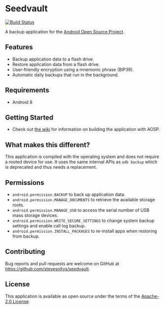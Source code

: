 # Seedvault
[![Build Status](https://travis-ci.com/stevesoltys/seedvault.svg?branch=master)](https://travis-ci.com/stevesoltys/seedvault)

A backup application for the [Android Open Source Project](https://source.android.com/).

## Features
- Backup application data to a flash drive.
- Restore application data from a flash drive.
- User-friendly encryption using a mnemonic phrase (BIP39).
- Automatic daily backups that run in the background.

## Requirements
- Android 8

## Getting Started
- Check out [the wiki](https://github.com/stevesoltys/seedvault/wiki) for information on building the application with 
AOSP.

## What makes this different?
This application is compiled with the operating system and does not require a rooted device for use.
It uses the same internal APIs as `adb backup` which is deprecated and thus needs a replacement.

## Permissions
* `android.permission.BACKUP` to back up application data.
* `android.permission.MANAGE_DOCUMENTS` to retrieve the available storage roots. 
* `android.permission.MANAGE_USB` to access the serial number of USB mass storage devices.
* `android.permission.WRITE_SECURE_SETTINGS` to change system backup settings and enable call log backup.
* `android.permission.INSTALL_PACKAGES` to re-install apps when restoring from backup.

## Contributing
Bug reports and pull requests are welcome on GitHub at https://github.com/stevesoltys/seedvault. 

## License
This application is available as open source under the terms of the [Apache-2.0 License](https://opensource.org/licenses/Apache-2.0).
